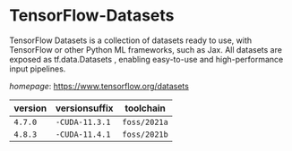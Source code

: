 # TensorFlow-Datasets

TensorFlow Datasets is a collection of datasets ready to use, with TensorFlow or other Python ML frameworks, such as Jax. All datasets are exposed as tf.data.Datasets , enabling easy-to-use and high-performance input pipelines.

*homepage*: <https://www.tensorflow.org/datasets>

version | versionsuffix | toolchain
--------|---------------|----------
``4.7.0`` | ``-CUDA-11.3.1`` | ``foss/2021a``
``4.8.3`` | ``-CUDA-11.4.1`` | ``foss/2021b``

